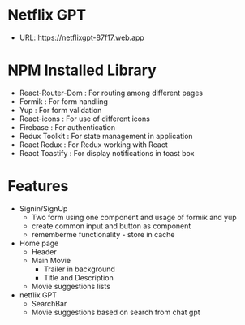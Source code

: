 # Netflix GPT

- URL: https://netflixgpt-87f17.web.app

# NPM Installed Library

- React-Router-Dom : For routing among different pages
- Formik : For form handling
- Yup : For form validation
- React-icons : For use of different icons
- Firebase : For authentication
- Redux Toolkit : For state management in application
- React Redux : For Redux working with React
- React Toastify : For display notifications in toast box

# Features

- Signin/SignUp
  - Two form using one component and usage of formik and yup
  - create common input and button as component
  - rememberme functionality - store in cache
- Home page
  - Header
  - Main Movie
    - Trailer in background
    - Title and Description
  - Movie suggestions lists
- netflix GPT
  - SearchBar
  - Movie suggestions based on search from chat gpt
